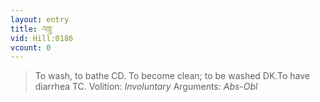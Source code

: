 ```yaml
---
layout: entry
title: འཁྲུ་
vid: Hill:0186
vcount: 0
---
```

> To wash, to bathe CD\. To become clean; to be washed DK\.To have diarrhea TC\.
> Volition: _Involuntary_
> Arguments: _Abs-Obl_


